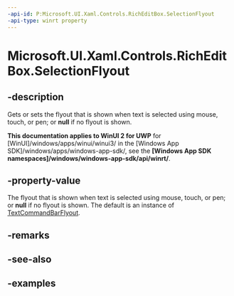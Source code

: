 ```yaml
---
-api-id: P:Microsoft.UI.Xaml.Controls.RichEditBox.SelectionFlyout
-api-type: winrt property
---
```


<!-- Property syntax.
public FlyoutBase SelectionFlyout { get;  set; }
-->

# Microsoft.UI.Xaml.Controls.RichEditBox.SelectionFlyout

## -description

Gets or sets the flyout that is shown when text is selected using mouse, touch, or pen; or **null** if no flyout is shown.

**This documentation applies to WinUI 2 for UWP** for [WinUI]/windows/apps/winui/winui3/ in the [Windows App SDK]/windows/apps/windows-app-sdk/, see the **[Windows App SDK namespaces]/windows/windows-app-sdk/api/winrt/**.

## -property-value

The flyout that is shown when text is selected using mouse, touch, or pen; or **null** if no flyout is shown. The default is an instance of [TextCommandBarFlyout](textcommandbarflyout.md).

## -remarks

## -see-also

## -examples

